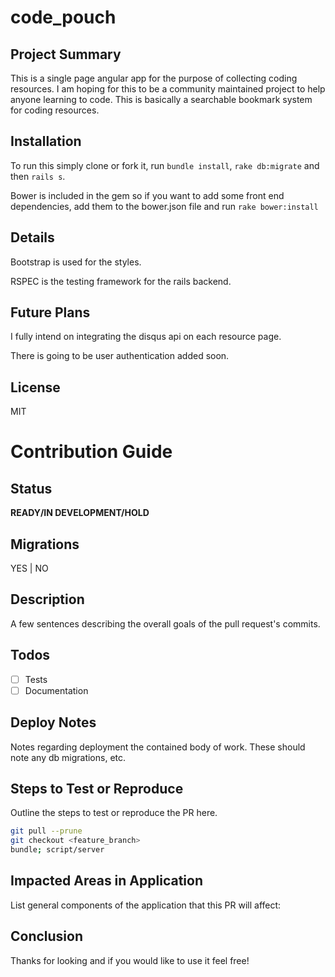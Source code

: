 # code_pouch

## Project Summary

This is a single page angular app for the purpose of collecting coding resources. I am hoping for this to be a community maintained project to help anyone learning to code. This is basically a searchable bookmark system for coding resources.

## Installation

To run this simply clone or fork it, run `bundle install`, `rake db:migrate` and then `rails s`.

Bower is included in the gem so if you want to add some front end dependencies, add them to the bower.json file and run `rake bower:install`

## Details

Bootstrap is used for the styles.

RSPEC is the testing framework for the rails backend.

## Future Plans

I fully intend on integrating the disqus api on each resource page.

There is going to be user authentication added soon.



## License

MIT

# Contribution Guide

## Status
**READY/IN DEVELOPMENT/HOLD**

## Migrations
YES | NO

## Description
A few sentences describing the overall goals of the pull request's commits.

## Todos
- [ ] Tests
- [ ] Documentation

## Deploy Notes
Notes regarding deployment the contained body of work.  These should note any
db migrations, etc.

## Steps to Test or Reproduce
Outline the steps to test or reproduce the PR here.

```sh
git pull --prune
git checkout <feature_branch>
bundle; script/server
```

## Impacted Areas in Application
List general components of the application that this PR will affect:

## Conclusion

Thanks for looking and if you would like to use it feel free!

